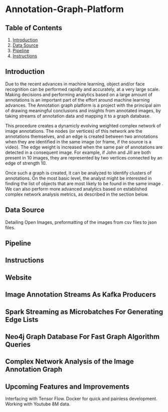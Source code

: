 # Annotation-Graph-Platform

## Table of Contents
1. [Introduction](README.md##introduction)
2. [Data Source](README.md##data-source)
3. [Pipeline](README.md##pipeline)
5. [Instructions](README.md##instructions)


## Introduction

Due to the recent advances in machine learning, object and/or face recognition can be performed rapidly and accurately, at a very large scale. Making decisions and performing analytics based on a large amount of annotations is an important part of the effort around machine learning advances. The Annotation graph platform is a project with the principal aim of drawing meaningful conclusions and insights from annotated images, by taking streams of annotation data and mapping it to a graph database. 

This procedure creates a dynamicly evolving weighted complex network of image annotations. The nodes (or vertices) of this network are the annotations themselves, and an edge is created between two annotations when they are identified in the same image (or frame, if the source is a video). The edge weight is increased when the same pair of annotations are detected in a consequent image. For example, if John and Jill are both present in 10 images, they are represented by two vertices connected by an edge of strength 10.

Once such a graph is created, it can be analyzed to identify clusters of annotations. On the most basic level, the analyst might be interested in finding the list of objects that are most likely to be found in the same image . We can also perform more advanced analytics based on established complex network analysis metrics, as described in the section below.

## Data Source

Detailing Open Images, preformatting of the images from csv files to json files. 

## Pipeline

## Instructions

## Website

## Image Annotation Streams As Kafka Producers

## Spark Streaming as Microbatches For Generating Edge Lists

## Neo4j Graph Database For Fast Graph Algorithm Queries

## Complex Network Analysis of the Image Annotation Graph

## Upcoming Features and Improvements
Interfacing with Tensor Flow.
Docker for quick and painless development.
Working with Youtube 8M data.



